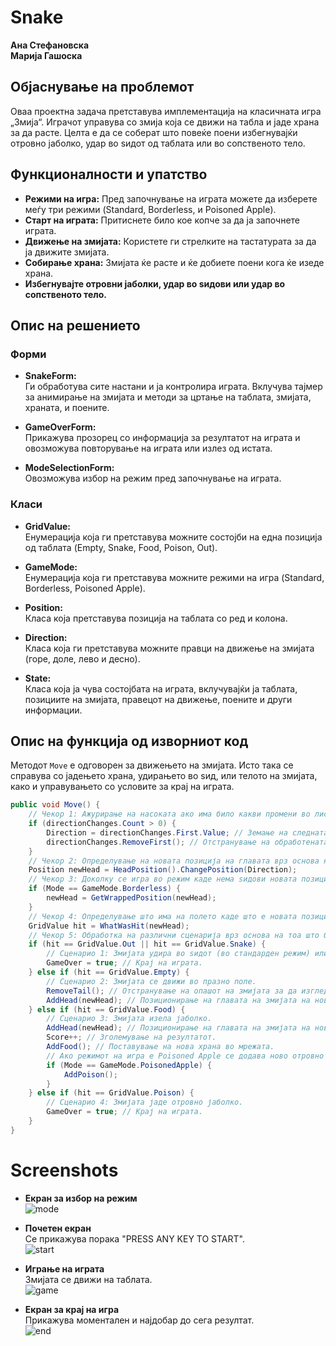 # Snake

**Ана Стефановска**  
**Марија Гашоска**

## Објаснување на проблемот

Оваа проектна задача претставува имплементација на класичната игра „Змија“. Играчот управува со змија која се движи на табла и јаде храна за да расте. Целта е да се соберат што повеќе поени избегнувајќи отровно јаболко, удар во ѕидот од таблата или во сопственото тело.

## Функционалности и упатство

- **Режими на игра:** Пред започнување на играта можете да изберете меѓу три режими (Standard, Borderless, и Poisoned Apple).
- **Старт на играта:** Притиснете било кое копче за да ја започнете играта.
- **Движење на змијата:** Користете ги стрелките на тастатурата за да ја движите змијата.
- **Собирање храна:** Змијата ќе расте и ќе добиете поени кога ќе изеде храна.
- **Избегнувајте отровни јаболки, удар во ѕидови или удар во сопственото тело.**

## Опис на решението

### Форми

- **SnakeForm:**  
  Ги обработува сите настани и ја контролира играта. Вклучува тајмер за анимирање на змијата и методи за цртање на таблата, змијата, храната, и поените.

- **GameOverForm:**  
  Прикажува прозорец со информација за резултатот на играта и овозможува повторување на играта или излез од истата.

- **ModeSelectionForm:**  
  Овозможува избор на режим пред започнување на играта.

### Класи

- **GridValue:**  
  Енумерација која ги претставува можните состојби на една позиција од таблата (Empty, Snake, Food, Poison, Out).

- **GameMode:**  
  Енумерација која ги претставува можните режими на игра (Standard, Borderless, Poisoned Apple).

- **Position:**  
  Класа која претставува позиција на таблата со ред и колона.

- **Direction:**  
  Класа која ги претставува можните правци на движење на змијата (горе, доле, лево и десно).

- **State:**  
  Класа која ја чува состојбата на играта, вклучувајќи ја таблата, позициите на змијата, правецот на движење, поените и други информации.

## Опис на функција од изворниот код

Методот `Move` е одговорен за движењето на змијата. Исто така се справува со јадењето храна, удирањето во ѕид, или телото на змијата, како и управувањето со условите за крај на играта.

```csharp
public void Move() {
    // Чекор 1: Ажурирање на насоката ако има било какви промени во листата „directionChanges“.
    if (directionChanges.Count > 0) {
        Direction = directionChanges.First.Value; // Земање на следната насоката од листата.
        directionChanges.RemoveFirst(); // Отстранување на обработената насоката од листата.
    }
    // Чекор 2: Определување на новата позиција на главата врз основа на тековната насока.
    Position newHead = HeadPosition().ChangePosition(Direction);
    // Чекор 3: Доколку се игра во режим каде нема ѕидови новата позиција на главата се поставува на спротивната страна на таблата.
    if (Mode == GameMode.Borderless) {
        newHead = GetWrappedPosition(newHead);
    }
    // Чекор 4: Определување што има на полето каде што е новата позиција на главата.
    GridValue hit = WhatWasHit(newHead);
    // Чекор 5: Обработка на различни сценарија врз основа на тоа што било погодено.
    if (hit == GridValue.Out || hit == GridValue.Snake) {
        // Сценарио 1: Змијата удира во ѕидот (во стандарден режим) или во самата себе.
        GameOver = true; // Крај на играта.
    } else if (hit == GridValue.Empty) {
        // Сценарио 2: Змијата се движи во празно поле.
        RemoveTail(); // Отстранување на опашот на змијата за да изгледа како да змијата е поместена.
        AddHead(newHead); // Позиционирање на главата на змијата на новото поле.
    } else if (hit == GridValue.Food) {
        // Сценарио 3: Змијата изела јаболко.
        AddHead(newHead); // Позиционирање на главата на змијата на новото поле.
        Score++; // Зголемување на резултатот.
        AddFood(); // Поставување на нова храна во мрежата.
        // Ако режимот на игра е Poisoned Apple се додава ново отровно јаболко на таблата.
        if (Mode == GameMode.PoisonedApple) {
            AddPoison();
        }
    } else if (hit == GridValue.Poison) {
        // Сценарио 4: Змијата јаде отровно јаболко.
        GameOver = true; // Крај на играта.
    }
}
`````
# Screenshots

- **Екран за избор на режим**  
  ![mode](https://github.com/anastefanovska/Snake/assets/168287719/1c5e7937-d190-47d7-9ee0-03234a37c226)

- **Почетен екран**  
  Се прикажува порака "PRESS ANY KEY TO START".  
  ![start](https://github.com/anastefanovska/Snake/assets/168287719/e84040a3-e09f-4be4-ae51-41d898ba0ed9)

- **Играње на играта**  
  Змијата се движи на таблата.  
  ![game](https://github.com/anastefanovska/Snake/assets/168287719/8361fd4a-08e6-4fac-bfa1-6cbe4c9a34e3)

- **Екран за крај на игра**  
  Прикажува моментален и најдобар до сега резултат.  
  ![end](https://github.com/anastefanovska/Snake/assets/168287719/8fed828f-f3aa-4f23-a13b-a4e745a789b9)



